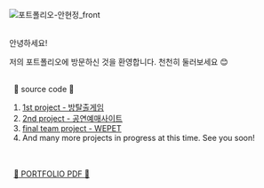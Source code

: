 

![포트폴리오-안현정_front](https://github.com/cho1ok/PORTFOLIO/assets/117049958/296bac37-1d87-4aba-a141-e20d025f390d)

<br>
안녕하세요! 

저의 포트폴리오에 방문하신 것을 환영합니다. 천천히 둘러보세요 😊 
<br><br>

&nbsp;
🔮 source code 🔮
&nbsp;
1. <a href="https://github.com/cho1ok/project1_escape_game">1st project - 방탈출게임</a>
&nbsp;
2. <a href="https://github.com/cho1ok/project2_java_swing">2nd project - 공연예매사이트</a>
&nbsp;
3. <a href="https://github.com/cho1ok/project3_team4_wepet">final team project - WEPET</a>
&nbsp;
4. And many more projects in progress at this time. See you soon!

<br><br>
&nbsp;
<a href="https://github.com/cho1ok/PORTFOLIO/blob/master/포트폴리오-안현정.pdf">🔮 PORTFOLIO PDF 🔮</a>
<br><br>



